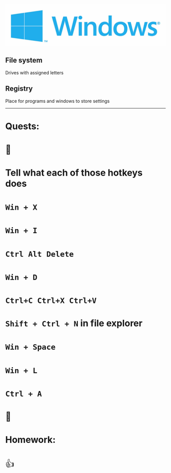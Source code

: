 ![win_logo](win_logo.jpg)

## File system

Drives with assigned letters
## Registry

Place for programs and windows to store settings

---
# Quests:

# <span style="font-weight: normal">🏅️</span>
# Tell what each of those hotkeys does

# `Win + X` 
# `Win + I`

# `Ctrl Alt Delete`

# `Win + D`
# `Ctrl+C Ctrl+X Ctrl+V`
# `Shift + Ctrl + N` in file explorer
# `Win + Space`
# `Win + L`
# `Ctrl + A`



# <span style="font-weight: normal">🏅️</span>

# Homework:
# <span style="font-weight: normal">👍</span>


